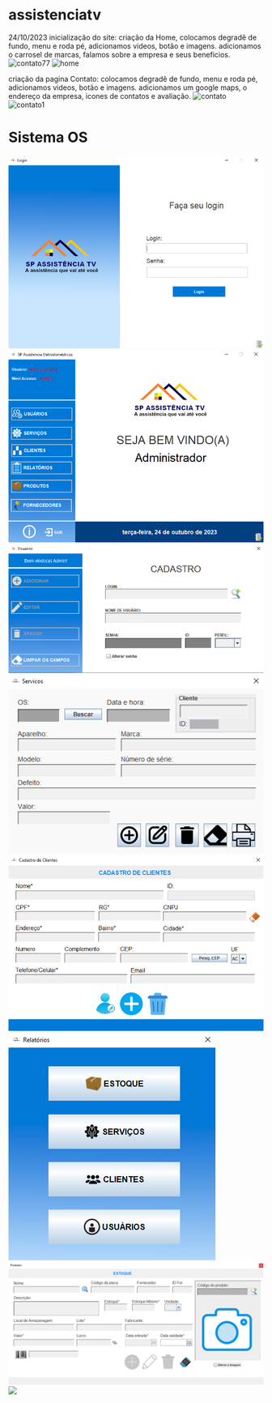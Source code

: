 # assistenciatv
24/10/2023
inicialização do site: 
criação da Home, colocamos degradê de fundo, menu e roda pé, adicionamos videos, botão e imagens. 
adicionamos o carrosel de marcas, falamos sobre a empresa e seus beneficios.
 ![contato77](https://github.com/polianacaroline/assistenciatv/assets/104094484/f850dc22-5f27-4f42-af53-8904a93710ef)
![home](https://github.com/polianacaroline/assistenciatv/assets/104094484/bd81a232-ef62-41d6-b32f-e44bd3de53a4)


criação da pagina Contato:
colocamos degradê de fundo, menu e roda pé, adicionamos videos, botão e imagens.
adicionamos um google maps, o endereço da empresa, icones de contatos e avaliação.
![contato](https://github.com/polianacaroline/assistenciatv/assets/104094484/67ac778e-48c3-4e2b-8e68-4aea1cd5fb4c)
![contato1](https://github.com/polianacaroline/assistenciatv/assets/104094484/c9d2a2e4-902d-40b4-9381-690e9ac95422)


# Sistema OS
<img src="/sistemaos/src/img/TelaLogin.png">
<img src="/sistemaos/src/img/TelaPrincipal.png">
<img src="/sistemaos/src/img/TelaUsuarios.png">
<img src="/sistemaos/src/img/TelaServicos.png">
<img src="/sistemaos/src/img/TelaClientes.png">
<img src="/sistemaos/src/img/TelaRelatorios.png">
<img src="/sistemaos/src/img/TelaProdutos.png">
<img src="/sistemaos/src/img/TelaFornecedores.png">

